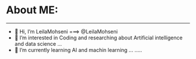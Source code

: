 # About ME:
***

- 👋 Hi, I’m LeilaMohseni  ===> @LeilaMohseni
- 👀 I’m interested in Coding and researching about Artificial intelligence and data science ...
- 🌱 I’m currently learning AI and machin learning ...
.....
<!---
LeilaMohseni/LeilaMohseni is a ✨ special ✨ repository because its `README.md` (this file) appears on your GitHub profile.
You can click the Preview link to take a look at your changes.
--->
